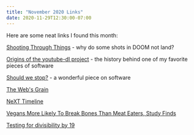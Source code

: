 ```yaml
---
title: "November 2020 Links"
date: 2020-11-29T12:30:00-07:00
---
```


Here are some neat links I found this month:

[Shooting Through Things](http://games.moria.org.uk/doom/research/shooting-through-things) - why do some shots in DOOM not land?

[Origins of the youtube-dl project](https://rg3.name/202011071352.html) - the history behind one of my favorite pieces of software

[Should we stop?](http://blog.spencermounta.in/2020/should-we-stop/index.html) - a wonderful piece on software

[The Web's Grain](https://frankchimero.com/blog/2015/the-webs-grain/)

[NeXT Timeline](http://www.kevra.org/TheBestOfNext/Timeline/TImeline.html)

[Vegans More Likely To Break Bones Than Meat Eaters, Study Finds](https://www.newsweek.com/vegans-more-likely-break-bones-meat-eaters-study-finds-1549425)

[Testing for divisibility by 19](https://blog.plover.com/math/divisibility-by-19.html)
